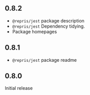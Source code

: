 ## 0.8.2

- `@repris/jest` package description
- `@repris/jest` Dependency tidying.
- Package homepages

## 0.8.1

- `@repris/jest` package readme

## 0.8.0

Initial release